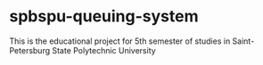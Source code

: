 # spbspu-queuing-system
This is the educational project for 5th semester of studies in Saint-Petersburg State Polytechnic University
